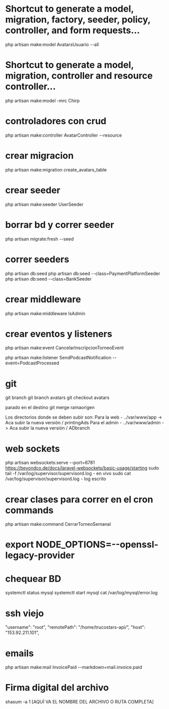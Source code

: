 # Shortcut to generate a model, migration, factory, seeder, policy, controller, and form requests...
php artisan make:model AvatarsUsuario --all

# Shortcut to generate a model, migration, controller and resource controller...
php artisan make:model -mrc Chirp

# controladores con crud
php artisan make:controller AvatarController --resource

# crear migracion
php artisan make:migration create_avatars_table

# crear seeder
php artisan make:seeder UserSeeder

# borrar bd y correr seeder
php artisan migrate:fresh --seed

# correr seeders
php artisan db:seed
php artisan db:seed --class=PaymentPlatformSeeder
php artisan db:seed --class=BankSeeder

# crear middleware
php artisan make:middleware IsAdmin

# crear eventos y listeners
php artisan make:event CancelarInscripcionTorneoEvent
 
php artisan make:listener SendPodcastNotification --event=PodcastProcessed

# git
git branch
git branch avatars
git checkout avatars

parado en el destino
git merge ramaorigen

Los directorios donde se deben subir son:
Para la web - ../var/www/app -> Aca subir la nueva versión / printingAds
Para el admin - ../var/www/admin -> Aca subir la nueva versión / ADbranch

# web sockets
php artisan websockets:serve --port=6781
https://beyondco.de/docs/laravel-websockets/basic-usage/starting
sudo tail -f /var/log/supervisor/supervisord.log - en vivo
sudo cat /var/log/supervisor/supervisord.log - log escrito

# crear clases para correr en el cron commands
php artisan make:command CerrarTorneoSemanal

# export NODE_OPTIONS=--openssl-legacy-provider

# chequear BD
systemctl status mysql
systemctl start mysql
cat /var/log/mysql/error.log

# ssh viejo
"username": "root",
"remotePath": "/home/trucostars-api/",
"host": "153.92.211.101",

# emails
php artisan make:mail InvoicePaid --markdown=mail.invoice.paid

# Firma digital del archivo
shasum -a 1 [AQUÍ VA EL NOMBRE DEL ARCHIVO O RUTA COMPLETA]

